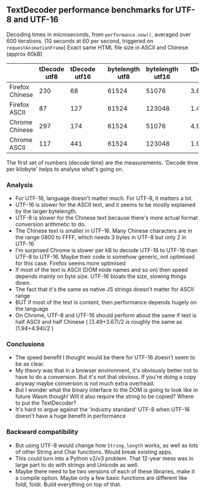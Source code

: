 ## TextDecoder performance benchmarks for UTF-8 and UTF-16

Decoding times in microseconds, from `performance.now()`, averaged over 600 iterations. (10 seconds at 60 per second, triggered on `requestAnimationFrame`)
Exact same HTML file size in ASCII and Chinese (approx 60kB)

|                 | tDecode utf8 | tDecode utf16 |     | bytelength utf8 | bytelength utf16 |     | tDecode/kB utf8 | tDecode/kB utf16 |
| --------------- | ------------ | ------------- | --- | --------------- | ---------------- | --- | --------------- | ---------------- |
| Firefox Chinese | 230          | 68            |     | 61524           | 51076            |     | 3.83            | 1.36             |
| Firefox ASCII   | 87           | 127           |     | 61524           | 123048           |     | 1.45            | 1.06             |
| Chrome Chinese  | 297          | 174           |     | 61524           | 51076            |     | 4.94            | 3.49             |
| Chrome ASCII    | 117          | 441           |     | 61524           | 123048           |     | 1.94            | 3.67             |

The first set of numbers (decode time) are the measurements.
'Decode time per kilobyte' helps to analyse what's going on.

### Analysis

- For UTF-16, language doesn't matter much. For UTF-8, it matters a lot.
- UTF-16 is slower for the ASCII text, and it seems to be mostly explained by the larger bytelength.
- UTF-8 is slower for the Chinese text because there's more actual format conversion arithmetic to do.
- The Chinese text is smaller in UTF-16. Many Chinese characters are in the range 0800 to FFFF, which needs 3 bytes in UTF-8 but only 2 in UTF-16
- I'm surprised Chrome is slower per kB to decode UTF-16 to UTF-16 than UTF-8 to UTF-16. Maybe their code is somehow generic, not optimised for this case. Firefox seems more optimised
- If most of the text is ASCII (DOM node names and so on) then speed depends mainly on byte size. UTF-16 bloats the size, slowing things down.
- The fact that it's the same as native JS strings doesn't matter for ASCII range
- BUT if most of the text is content, then performance depends hugely on the language
- On Chrome, UTF-8 and UTF-16 should perform about the same if text is half ASCII and half Chinese ( (3.49+3.67)/2 is roughly the same as (1.94+4.94)/2 )

### Conclusions

- The speed benefit I thought would be there for UTF-16 doesn't seem to be as clear.
- My theory was that in a browser environment, it's obviously better not to have to do a conversion. But it's not that obvious. If you're doing a copy anyway maybe conversion is not much extra overhead.
- But I wonder what the binary interface to the DOM is going to look like in future Wasm though! Will it also require the string to be copied? Where to put the TextDecoder?
- It's hard to argue against the 'industry standard' UTF-8 when UTF-16 doesn't have a huge benefit in performance

### Backward compatibility

- But using UTF-8 would change how `String.length` works, as well as lots of other String and Char functions. Would break existing apps.
- This could turn into a Python v2/v3 problem. That 12-year mess was in large part to do with strings and Unicode as well.
- Maybe there need to be two versions of each of these libraries, make it a compile option. Maybe only a few basic functions are different like foldl, foldr. Build everything on top of that.
